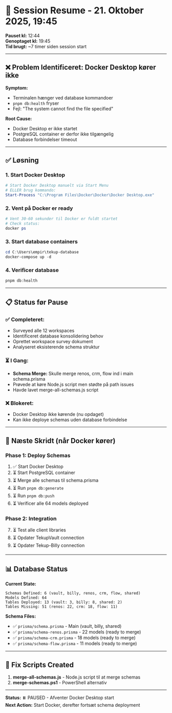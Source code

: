 # 🔄 Session Resume - 21. Oktober 2025, 19:45

**Pauset kl:** 12:44  
**Genoptaget kl:** 19:45  
**Tid brugt:** ~7 timer siden session start  

---

## ❌ Problem Identificeret: Docker Desktop kører ikke

**Symptom:** 
- Terminalen hænger ved database kommandoer
- `pnpm db:health` fryser
- Fejl: "The system cannot find the file specified"

**Root Cause:**
- Docker Desktop er ikke startet
- PostgreSQL container er derfor ikke tilgængelig
- Database forbindelser timeout

---

## ✅ Løsning

### 1. Start Docker Desktop
```powershell
# Start Docker Desktop manuelt via Start Menu
# ELLER brug kommando:
Start-Process "C:\Program Files\Docker\Docker\Docker Desktop.exe"
```

### 2. Vent på Docker er ready
```powershell
# Vent 30-60 sekunder til Docker er fuldt startet
# Check status:
docker ps
```

### 3. Start database containers
```powershell
cd C:\Users\empir\tekup-database
docker-compose up -d
```

### 4. Verificer database
```powershell
pnpm db:health
```

---

## 📋 Status før Pause

### ✅ Completeret:
- Surveyed alle 12 workspaces
- Identificeret database konsolidering behov
- Oprettet workspace survey dokument
- Analyseret eksisterende schema struktur

### ⏳ I Gang:
- **Schema Merge:** Skulle merge renos, crm, flow ind i main schema.prisma
- Prøvede at køre Node.js script men stødte på path issues
- Havde lavet merge-all-schemas.js script

### ❌ Blokeret:
- Docker Desktop ikke kørende (nu opdaget)
- Kan ikke deploye schemas uden database forbindelse

---

## 🎯 Næste Skridt (når Docker kører)

### Phase 1: Deploy Schemas
1. ✅ Start Docker Desktop
2. ⏳ Start PostgreSQL container  
3. ⏳ Merge alle schemas til schema.prisma
4. ⏳ Run `pnpm db:generate`
5. ⏳ Run `pnpm db:push`
6. ⏳ Verificer alle 64 models deployed

### Phase 2: Integration
7. ⏳ Test alle client libraries
8. ⏳ Opdater TekupVault connection
9. ⏳ Opdater Tekup-Billy connection

---

## 📊 Database Status

**Current State:**
```
Schemas Defined: 6 (vault, billy, renos, crm, flow, shared)
Models Defined: 64
Tables Deployed: 13 (vault: 3, billy: 8, shared: 2)
Tables Missing: 51 (renos: 22, crm: 18, flow: 11)
```

**Schema Files:**
- ✅ `prisma/schema.prisma` - Main (vault, billy, shared)
- ✅ `prisma/schema-renos.prisma` - 22 models (ready to merge)
- ✅ `prisma/schema-crm.prisma` - 18 models (ready to merge)
- ✅ `prisma/schema-flow.prisma` - 11 models (ready to merge)

---

## 🔧 Fix Scripts Created

1. **merge-all-schemas.js** - Node.js script til at merge schemas
2. **merge-schemas.ps1** - PowerShell alternativ

---

**Status:** ⏸️ PAUSED - Afventer Docker Desktop start  
**Next Action:** Start Docker, derefter fortsæt schema deployment
